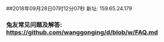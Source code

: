 ##2018年09月28日07时12分07秒 新址: 159.65.24.179
### 兔友常见问题及解答: https://github.com/wanggonging/d/blob/w/FAQ.md
